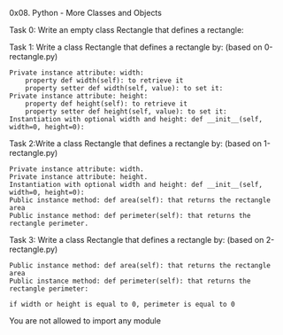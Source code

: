 0x08. Python - More Classes and Objects 

Task 0: Write an empty class Rectangle that defines a rectangle:

Task 1: Write a class Rectangle that defines a rectangle by: (based on 0-rectangle.py)

    Private instance attribute: width:
        property def width(self): to retrieve it
        property setter def width(self, value): to set it:
    Private instance attribute: height:
        property def height(self): to retrieve it
        property setter def height(self, value): to set it:
    Instantiation with optional width and height: def __init__(self, width=0, height=0):

Task 2:Write a class Rectangle that defines a rectangle by: (based on 1-rectangle.py)

    Private instance attribute: width.
    Private instance attribute: height.
    Instantiation with optional width and height: def __init__(self, width=0, height=0):
    Public instance method: def area(self): that returns the rectangle area
    Public instance method: def perimeter(self): that returns the rectangle perimeter.

Task 3: Write a class Rectangle that defines a rectangle by: (based on 2-rectangle.py)

    Public instance method: def area(self): that returns the rectangle area
    Public instance method: def perimeter(self): that returns the rectangle perimeter:

    if width or height is equal to 0, perimeter is equal to 0

You are not allowed to import any module